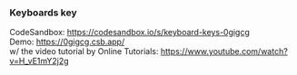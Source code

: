 ### Keyboards key
CodeSandbox: https://codesandbox.io/s/keyboard-keys-0gigcg <br/>
Demo: https://0gigcg.csb.app/ <br/>
w/ the video tutorial by Online Tutorials: https://www.youtube.com/watch?v=H_vE1mY2j2g